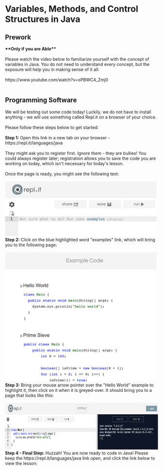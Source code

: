 <h1>Variables, Methods, and Control Structures in Java</h1>
<h2>Prework</h2>
<b>**Only if you are Able**</b> 
<br><br>
Please watch the video below to familiarize yourself with the concept of variables in Java.
You do not need to understand every concept, but the exposure will help you in making sense of it all:
<br><br>
https://www.youtube.com/watch?v=oPBWC4_Zmj0
<br><br>
<h2>Programming Software</h2>
We will be testing out some code today! Luckily, we do not have to install anything - we will use something called Repl.it on a browser of your choice.
<br><br>
Please follow these steps below to get started:
<br><br>
<b>Step 1:</b> Open this link in a new tab on your browser - https://repl.it/languages/java
<br><br>
They might ask you to register first. Ignore them - they are bullies! You could always register later;
registration allows you to save the code you are working on today, which isn't necessary for today's lesson. 
<br><br>
Once the page is ready, you might see the following text:
<br><br>
<img src="https://raw.githubusercontent.com/JDVila/MockLesson/master/repl_it_examples_click.png" alt="Repl.it Example" height="180" width="500">
<br>
<b>Step 2:</b> Click on the blue highlighted word "examples" link, which will bring you to the following page:
<br><br>
<img src="https://raw.githubusercontent.com/JDVila/MockLesson/master/repl_it_hello_world_example.png" alt="Repl.it Hello World Example" height="425" width="500">
<br>
<b>Step 3:</b> Bring your mouse arrow pointer over the "Hello World" example to highlight it, then click on it when it is greyed-over. It should bring you to a page that looks like this:
<br><br>
<img src="https://raw.githubusercontent.com/JDVila/MockLesson/master/repl_it_java_begin.png" alt="Repl.it Java Start Example" height="153" width="800">
<br>
<b>Step 4 - Final Step:</b> Huzzah! You are now ready to code in Java! Please keep the https://repl.it/languages/java link open, and click the link below to view the lesson:
<br><br>
